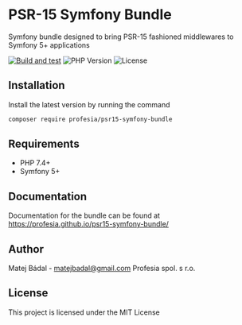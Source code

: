 # PSR-15 Symfony Bundle
Symfony bundle designed to bring PSR-15 fashioned middlewares to Symfony 5+ applications

[![Build and test](https://github.com/profesia/psr15-symfony-bundle/actions/workflows/test-runner.yml/badge.svg?branch=master)](https://github.com/profesia/psr15-symfony-bundle/actions/workflows/test-runner.yml)
![PHP Version](https://img.shields.io/packagist/php-v/profesia/psr15-symfony-bundle)
![License](https://img.shields.io/packagist/l/profesia/psr15-symfony-bundle)

## Installation
Install the latest version by running the command
```bash
composer require profesia/psr15-symfony-bundle
```
## Requirements
- PHP 7.4+
- Symfony 5+
## Documentation
Documentation for the bundle can be found at https://profesia.github.io/psr15-symfony-bundle/
## Author
Matej Bádal - matejbadal@gmail.com
Profesia spol. s r.o.
## License
This project is licensed under the MIT License
